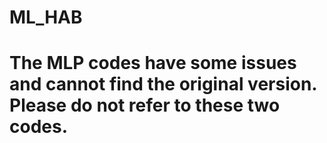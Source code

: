 # ML_HAB
# The MLP codes have some issues and cannot find the original version. Please do not refer to these two codes.
